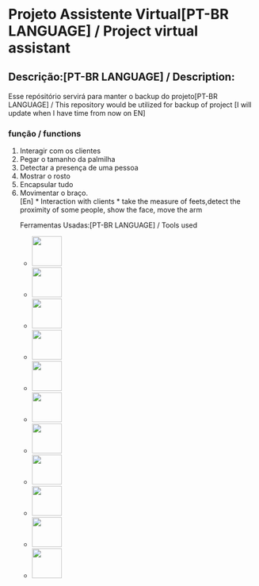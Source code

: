<html>
<header>
<link rel="stylesheet" href="https://cdn.jsdlivr.net/gh/devicons/devicon@v2.15.1/devicon.min.css">
<link href="./README.css" rel="stylesheet" type="text/css">
</header>

<h1 id="titulo" font-size="24px" font-align="center"> Projeto Assistente Virtual[PT-BR LANGUAGE] / Project virtual assistant </h1>

<h2 id="corpo" font-size="22px" font-align="justify"> Descrição:[PT-BR LANGUAGE] / Description:</h2>

<body id="informacao">

<p id="descricao"> Esse repósitório servirá para manter o backup do projeto[PT-BR LANGUAGE] / This repository would be utilized for backup of project [I will update when I have time from now on EN] </p>

<p id="funcoes"> <h3>função / functions</h3>
<ol><li>Interagir com os clientes</li>
<li>Pegar o tamanho da palmilha</li>
<li>Detectar a presença de uma pessoa</li>
<li>Mostrar o rosto</li>
<li>Encapsular tudo</li>
<li>Movimentar o braço.</li></lo>
[En]
* Interaction with clients
* take the measure of feets,detect the proximity of some people, show the face, move the arm </p>
<p id="lista"> Ferramentas Usadas:[PT-BR LANGUAGE] / Tools used

<ul>
<li><img src="https://cdn.jsdelivr.net/gh/devicons/devicon/icons/bitbucket/bitbucket-original.svg" width="60" height="60" /></li>
<li><img src="https://cdn.jsdelivr.net/gh/devicons/devicon/icons/arduino/arduino-original.svg" width="60" height="60" /></li>
<li><img src="https://cdn.jsdelivr.net/gh/devicons/devicon/icons/confluence/confluence-original.svg" width="60" height="60" /></li>
<li><img src="https://cdn.jsdelivr.net/gh/devicons/devicon/icons/git/git-original.svg" width="60" height="60" /></li>
<li><img src="https://cdn.jsdelivr.net/gh/devicons/devicon/icons/github/github-original.svg" width="60" height="60" /></li>
<li><img src="https://cdn.jsdelivr.net/gh/devicons/devicon/icons/jira/jira-original.svg" width="60" height="60" /></li>
<li><img src="https://cdn.jsdelivr.net/gh/devicons/devicon/icons/jupyter/jupyter-original.svg" width="60" height="60" /></li>
<li><img src="https://cdn.jsdelivr.net/gh/devicons/devicon/icons/numpy/numpy-original.svg" width="60" height="60" /></li>
<li><img src="https://cdn.jsdelivr.net/gh/devicons/devicon/icons/pandas/pandas-original.svg" width="60" height="60" /></li>
<li><img src="https://cdn.jsdelivr.net/gh/devicons/devicon/icons/python/python-original.svg" width="60" height="60" /></li>
<li><img src="https://cdn.jsdelivr.net/gh/devicons/devicon/icons/raspberrypi/raspberrypi-original.svg" width="60" height="60" /></li>
</ul>
</p>
</body>
</html>
